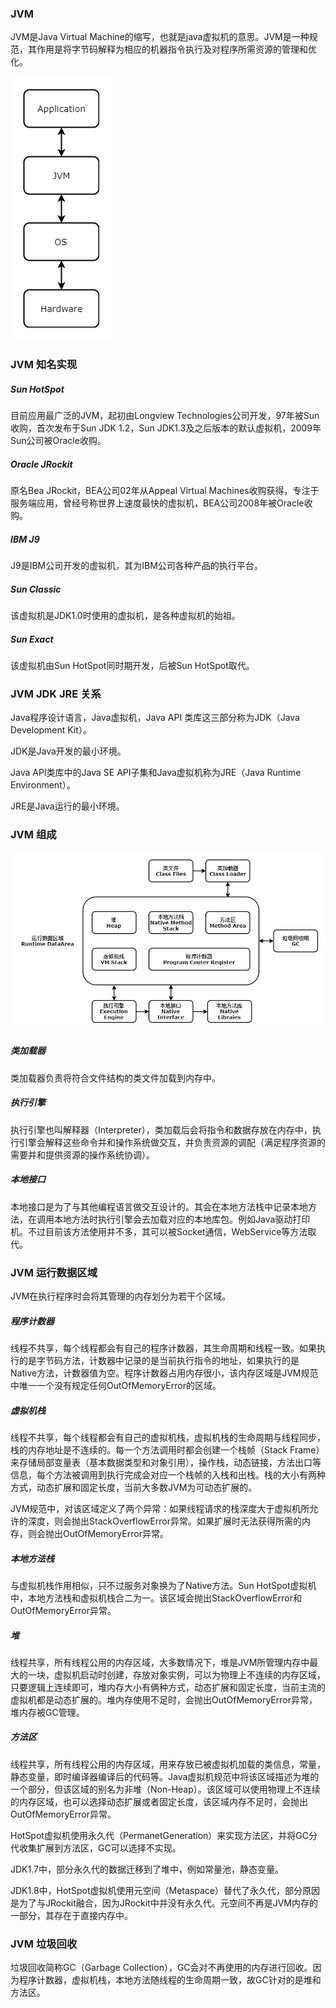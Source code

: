### JVM

JVM是Java Virtual Machine的缩写，也就是java虚拟机的意思。JVM是一种规范，其作用是将字节码解释为相应的机器指令执行及对程序所需资源的管理和优化。

<img src="./Java/JVM/image/JVM位置.png" alt="JVM位置"/>

### JVM 知名实现

##### Sun HotSpot

目前应用最广泛的JVM，起初由Longview Technologies公司开发，97年被Sun收购，首次发布于Sun JDK 1.2，Sun JDK1.3及之后版本的默认虚拟机，2009年Sun公司被Oracle收购。

##### Oracle JRockit

原名Bea JRockit，BEA公司02年从Appeal Virtual Machines收购获得，专注于服务端应用，曾经号称世界上速度最快的虚拟机，BEA公司2008年被Oracle收购。

##### IBM J9

J9是IBM公司开发的虚拟机，其为IBM公司各种产品的执行平台。

##### Sun Classic

该虚拟机是JDK1.0时使用的虚拟机，是各种虚拟机的始祖。

##### Sun Exact

该虚拟机由Sun HotSpot同时期开发，后被Sun HotSpot取代。

### JVM JDK JRE 关系

Java程序设计语言，Java虚拟机，Java API 类库这三部分称为JDK（Java Development Kit）。

JDK是Java开发的最小环境。

Java API类库中的Java SE API子集和Java虚拟机称为JRE（Java Runtime Environment）。

JRE是Java运行的最小环境。

### JVM 组成

<img src="./Java/JVM/image/JVM组成.png" alt="JVM组成"/>

##### 类加载器

类加载器负责将符合文件结构的类文件加载到内存中。

##### 执行引擎

执行引擎也叫解释器（Interpreter），类加载后会将指令和数据存放在内存中，执行引擎会解释这些命令并和操作系统做交互，并负责资源的调配（满足程序资源的需要并和提供资源的操作系统协调）。

##### 本地接口

本地接口是为了与其他编程语言做交互设计的。其会在本地方法栈中记录本地方法，在调用本地方法时执行引擎会去加载对应的本地库包。例如Java驱动打印机。不过目前该方法使用并不多，其可以被Socket通信，WebService等方法取代。

### JVM 运行数据区域

JVM在执行程序时会将其管理的内存划分为若干个区域。

##### 程序计数器

线程不共享，每个线程都会有自己的程序计数器，其生命周期和线程一致。如果执行的是字节码方法，计数器中记录的是当前执行指令的地址，如果执行的是Native方法，计数器值为空。程序计数器占用内存很小，该内存区域是JVM规范中唯一一个没有规定任何OutOfMemoryError的区域。

##### 虚拟机栈

线程不共享，每个线程都会有自己的虚拟机栈，虚拟机栈的生命周期与线程同步，栈的内存地址是不连续的。每一个方法调用时都会创建一个栈帧（Stack Frame）来存储局部变量表（基本数据类型和对象引用），操作栈，动态链接，方法出口等信息，每个方法被调用到执行完成会对应一个栈帧的入栈和出栈。栈的大小有两种方式，动态扩展和固定长度，当前大多数JVM为可动态扩展的。

JVM规范中，对该区域定义了两个异常：如果线程请求的栈深度大于虚拟机所允许的深度，则会抛出StackOverflowError异常。如果扩展时无法获得所需的内存，则会抛出OutOfMemoryError异常。

##### 本地方法栈

与虚拟机栈作用相似，只不过服务对象换为了Native方法。Sun HotSpot虚拟机中，本地方法栈和虚拟机栈合二为一。该区域会抛出StackOverflowError和OutOfMemoryError异常。

##### 堆

线程共享，所有线程公用的内存区域，大多数情况下，堆是JVM所管理内存中最大的一块，虚拟机启动时创建，存放对象实例，可以为物理上不连续的内存区域，只要逻辑上连续即可，堆内存大小有俩种方式，动态扩展和固定长度，当前主流的虚拟机都是动态扩展的。堆内存使用不足时，会抛出OutOfMemoryError异常，堆内存被GC管理。

##### 方法区

线程共享，所有线程公用的内存区域，用来存放已被虚拟机加载的类信息，常量，静态变量，即时编译器编译后的代码等。Java虚拟机规范中将该区域描述为堆的一个部分，但该区域的别名为非堆（Non-Heap）。该区域可以使用物理上不连续的内存区域，也可以选择动态扩展或者固定长度，该区域内存不足时，会抛出OutOfMemoryError异常。

HotSpot虚拟机使用永久代（PermanetGeneration）来实现方法区，并将GC分代收集扩展到方法区，GC可以选择不实现。

JDK1.7中，部分永久代的数据迁移到了堆中，例如常量池，静态变量。

JDK1.8中，HotSpot虚拟机使用元空间（Metaspace）替代了永久代，部分原因是为了与JRockit融合，因为JRockit中并没有永久代。元空间不再是JVM内存的一部分，其存在于直接内存中。

### JVM 垃圾回收

垃圾回收简称GC（Garbage Collection），GC会对不再使用的内存进行回收。因为程序计数器，虚拟机栈，本地方法随线程的生命周期一致，故GC针对的是堆和方法区。